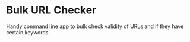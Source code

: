 # Bulk URL Checker

Handy command line app to bulk check validity of URLs and if they have certain keywords.
